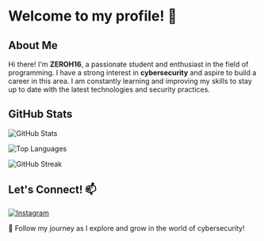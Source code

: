 # Welcome to my profile! 👋

## About Me

Hi there! I'm **ZEROH16**, a passionate student and enthusiast in the field of programming. I have a strong interest in **cybersecurity** and aspire to build a career in this area. I am constantly learning and improving my skills to stay up to date with the latest technologies and security practices.

## GitHub Stats

![GitHub Stats](https://github-readme-stats.vercel.app/api?username=ZEROH16&show_icons=true&theme=dark)

![Top Languages](https://github-readme-stats.vercel.app/api/top-langs/?username=ZEROH16&layout=compact&theme=dark)

![GitHub Streak](https://github-readme-streak-stats.herokuapp.com/?user=ZEROH16&theme=dark)

## Let's Connect! 📫

[![Instagram](https://img.shields.io/badge/Instagram-Profile-purple?style=flat&logo=instagram)](https://www.instagram.com/pedropericinii/)  

🚀 Follow my journey as I explore and grow in the world of cybersecurity!



